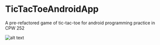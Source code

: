 # TicTacToeAndroidApp
A pre-refactored game of tic-tac-toe for android programming practice in CPW 252

![alt text](http://drive.google.com/uc?export=view&id=1vZWyQXUyBx_Bg5Vxjg3jY3db4TiI31Ox)
